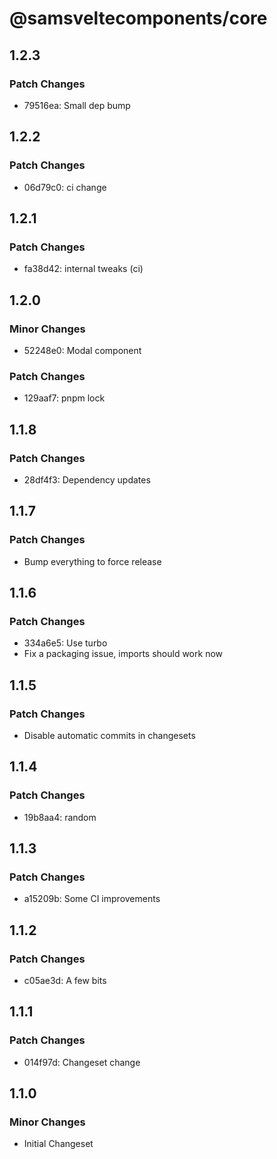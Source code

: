 # @samsveltecomponents/core

## 1.2.3

### Patch Changes

- 79516ea: Small dep bump

## 1.2.2

### Patch Changes

- 06d79c0: ci change

## 1.2.1

### Patch Changes

- fa38d42: internal tweaks (ci)

## 1.2.0

### Minor Changes

- 52248e0: Modal component

### Patch Changes

- 129aaf7: pnpm lock

## 1.1.8

### Patch Changes

- 28df4f3: Dependency updates

## 1.1.7

### Patch Changes

- Bump everything to force release

## 1.1.6

### Patch Changes

- 334a6e5: Use turbo
- Fix a packaging issue, imports should work now

## 1.1.5

### Patch Changes

- Disable automatic commits in changesets

## 1.1.4

### Patch Changes

- 19b8aa4: random

## 1.1.3

### Patch Changes

- a15209b: Some CI improvements

## 1.1.2

### Patch Changes

- c05ae3d: A few bits

## 1.1.1

### Patch Changes

- 014f97d: Changeset change

## 1.1.0

### Minor Changes

- Initial Changeset
